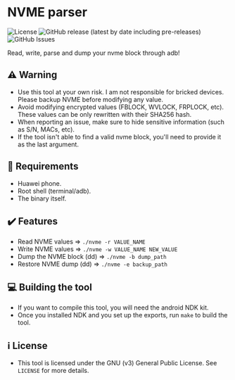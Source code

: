# NVME parser
![License](https://img.shields.io/github/license/R0rt1z2/nvme-parser)
![GitHub release (latest by date including pre-releases)](https://img.shields.io/github/v/release/R0rt1z2/nvme-parser?include_prereleases)
![GitHub Issues](https://img.shields.io/bitbucket/issues-raw/R0rt1z2/AutomatedRoot?color=red)

Read, write, parse and dump your nvme block through adb!

## ⚠️ Warning
* Use this tool at your own risk. I am not responsible for bricked devices. Please backup NVME before modifying any value.
* Avoid modifying encrypted values ​​(FBLOCK, WVLOCK, FRPLOCK, etc). These values can be only rewritten with their SHA256 hash.
* When reporting an issue, make sure to hide sensitive information (such as S/N, MACs, etc).
* If the tool isn't able to find a valid nvme block, you'll need to provide it as the last argument.

## 📜 Requirements
* Huawei phone.
* Root shell (terminal/adb).
* The binary itself.

## ✔️ Features
* Read NVME values => `./nvme -r VALUE_NAME`
* Write NVME values => `./nvme -w VALUE_NAME NEW_VALUE`
* Dump the NVME block (dd) => `./nvme -b dump_path`
* Restore NVME dump (dd) => `./nvme -e backup_path`

## 💻 Building the tool
* If you want to compile this tool, you will need the android NDK kit.
* Once you installed NDK and you set up the exports, run `make` to build the tool.

## ℹ️ License
* This tool is licensed under the GNU (v3) General Public License. See `LICENSE` for more details.
